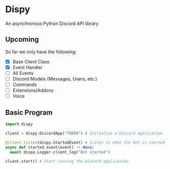 # Dispy
An asynchronous Python Discord API library

## Upcoming
So far we only have the following:
- [x] Base Client Class
- [x] Event Handler
- [ ] All Events
- [ ] Discord Models (Messages, Users, etc.)
- [ ] Commands
- [ ] Extensions/Addons
- [ ] Voice

## Basic Program
```python
import dispy

client = dispy.DiscordApp("TOKEN") # Initialize a Discord application

@client.listen(dispy.StartedEvent) # Listen to when the bot is started
async def started_event(event) -> None:
  await dispy.Logger.client_log("Bot started")
 
client.start() # Start running the Discord application
```

